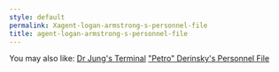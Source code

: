 ```yaml
---
style: default
permalink: Xagent-logan-armstrong-s-personnel-file
title: agent-logan-armstrong-s-personnel-file
---
```

You may also like:
[Dr Jung's Terminal](http://scp-wiki.net/freudian)
["Petro" Derinsky's Personnel File](http://scp-wiki.net/petro-derinsky-s-personnel-file)